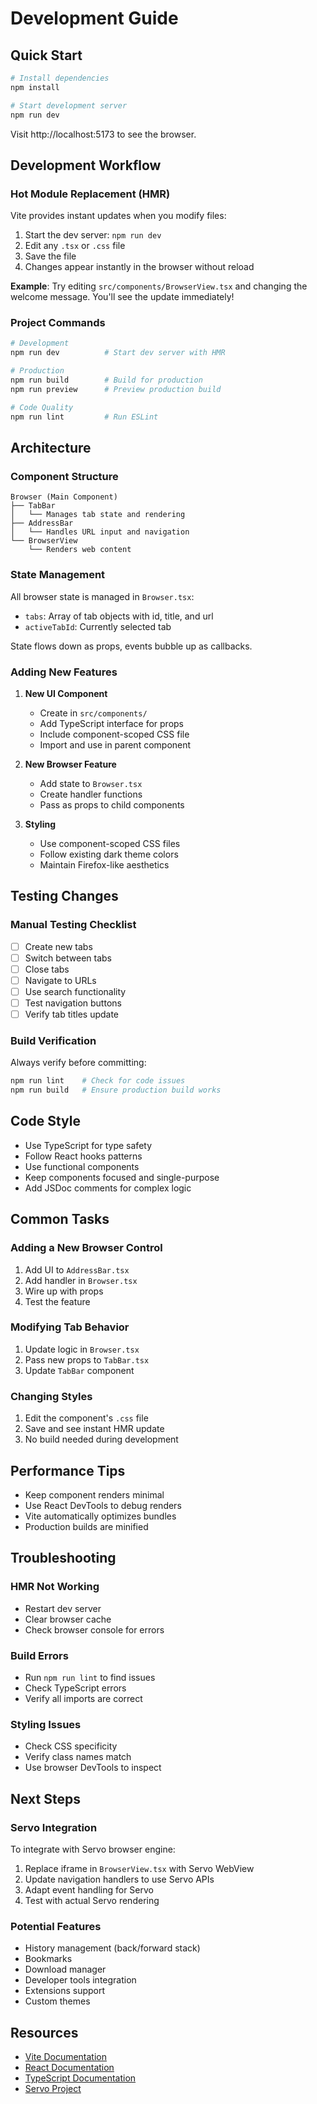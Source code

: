 # Development Guide

## Quick Start

```bash
# Install dependencies
npm install

# Start development server
npm run dev
```

Visit http://localhost:5173 to see the browser.

## Development Workflow

### Hot Module Replacement (HMR)

Vite provides instant updates when you modify files:

1. Start the dev server: `npm run dev`
2. Edit any `.tsx` or `.css` file
3. Save the file
4. Changes appear instantly in the browser without reload

**Example**: Try editing `src/components/BrowserView.tsx` and changing the welcome message. You'll see the update immediately!

### Project Commands

```bash
# Development
npm run dev          # Start dev server with HMR

# Production
npm run build        # Build for production
npm run preview      # Preview production build

# Code Quality
npm run lint         # Run ESLint
```

## Architecture

### Component Structure

```
Browser (Main Component)
├── TabBar
│   └── Manages tab state and rendering
├── AddressBar
│   └── Handles URL input and navigation
└── BrowserView
    └── Renders web content
```

### State Management

All browser state is managed in `Browser.tsx`:
- `tabs`: Array of tab objects with id, title, and url
- `activeTabId`: Currently selected tab

State flows down as props, events bubble up as callbacks.

### Adding New Features

1. **New UI Component**
   - Create in `src/components/`
   - Add TypeScript interface for props
   - Include component-scoped CSS file
   - Import and use in parent component

2. **New Browser Feature**
   - Add state to `Browser.tsx`
   - Create handler functions
   - Pass as props to child components

3. **Styling**
   - Use component-scoped CSS files
   - Follow existing dark theme colors
   - Maintain Firefox-like aesthetics

## Testing Changes

### Manual Testing Checklist

- [ ] Create new tabs
- [ ] Switch between tabs
- [ ] Close tabs
- [ ] Navigate to URLs
- [ ] Use search functionality
- [ ] Test navigation buttons
- [ ] Verify tab titles update

### Build Verification

Always verify before committing:

```bash
npm run lint    # Check for code issues
npm run build   # Ensure production build works
```

## Code Style

- Use TypeScript for type safety
- Follow React hooks patterns
- Use functional components
- Keep components focused and single-purpose
- Add JSDoc comments for complex logic

## Common Tasks

### Adding a New Browser Control

1. Add UI to `AddressBar.tsx`
2. Add handler in `Browser.tsx`
3. Wire up with props
4. Test the feature

### Modifying Tab Behavior

1. Update logic in `Browser.tsx`
2. Pass new props to `TabBar.tsx`
3. Update `TabBar` component

### Changing Styles

1. Edit the component's `.css` file
2. Save and see instant HMR update
3. No build needed during development

## Performance Tips

- Keep component renders minimal
- Use React DevTools to debug renders
- Vite automatically optimizes bundles
- Production builds are minified

## Troubleshooting

### HMR Not Working
- Restart dev server
- Clear browser cache
- Check browser console for errors

### Build Errors
- Run `npm run lint` to find issues
- Check TypeScript errors
- Verify all imports are correct

### Styling Issues
- Check CSS specificity
- Verify class names match
- Use browser DevTools to inspect

## Next Steps

### Servo Integration

To integrate with Servo browser engine:

1. Replace iframe in `BrowserView.tsx` with Servo WebView
2. Update navigation handlers to use Servo APIs
3. Adapt event handling for Servo
4. Test with actual Servo rendering

### Potential Features

- History management (back/forward stack)
- Bookmarks
- Download manager
- Developer tools integration
- Extensions support
- Custom themes

## Resources

- [Vite Documentation](https://vite.dev/)
- [React Documentation](https://react.dev/)
- [TypeScript Documentation](https://www.typescriptlang.org/)
- [Servo Project](https://github.com/servo/servo)
